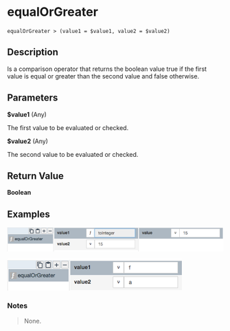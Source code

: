 # equalOrGreater

	equalOrGreater > (value1 = $value1, value2 = $value2)

## Description

Is a comparison operator that returns the boolean value true if the first value is equal or greater than the second value and false otherwise.

## Parameters

**$value1** (Any)

The first value to be evaluated or checked.

**$value2** (Any)

The second value to be evaluated or checked.

## Return Value

**Boolean**

## Examples

![](equalOrGreater1.png?raw=true)

![](equalOrGreater2.png?raw=true)

### Notes
> None.